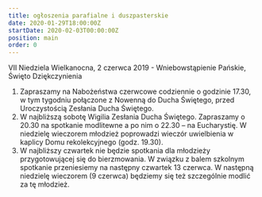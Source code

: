 ```yaml
---
title: ogłoszenia parafialne i duszpasterskie
date: 2020-01-29T18:00:00Z
startDate: 2020-02-03T00:00:00Z
position: main
order: 0
---
```


VII Niedziela Wielkanocna, 2 czerwca 2019 - Wniebowstąpienie Pańskie, Święto Dziękczynienia

1. Zapraszamy na Nabożeństwa czerwcowe codziennie o godzinie 17.30, w tym tygodniu połączone z Nowenną do Ducha Świętego, przed Uroczystością Zesłania Ducha Świętego.
2. W najbliższą sobotę Wigilia Zesłania Ducha Świętego. Zapraszamy o 20.30 na spotkanie modlitewne a po nim o 22.30 – na Eucharystię. W niedzielę wieczorem młodzież poprowadzi wieczór uwielbienia w kaplicy Domu rekolekcyjnego (godz. 19.30).
3. W najbliższy czwartek nie będzie spotkania dla młodzieży przygotowującej się do bierzmowania. W związku z balem szkolnym spotkanie przeniesiemy na następny czwartek 13 czerwca. W następną niedzielę wieczorem (9 czerwca) będziemy się też szczególnie modlić za tę młodzież.
